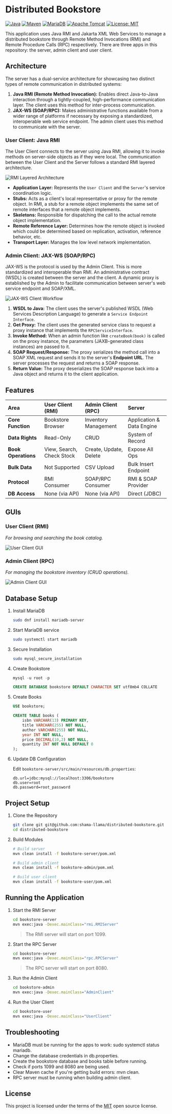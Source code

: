 # Distributed Bookstore

[![Java](https://img.shields.io/badge/Java-21.x-ED8B00?logo=openjdk&logoColor=white)](https://openjdk.org/projects/jdk/21/)
[![Maven](https://img.shields.io/badge/Maven-3.9.11-BB2045?logo=apachemaven&logoColor=white)](https://maven.apache.org/ref/3.9.11/)
[![MariaDB](https://img.shields.io/badge/MariaDB-10.11.x-003545?logo=mariadb&logoColor=white)](https://mariadb.com/docs/release-notes/community-server/mariadb-10-11-series)
[![Apache Tomcat](https://img.shields.io/badge/Tomcat-10.1+-CCA111?logo=apachetomcat&logoColor=white)](https://tomcat.apache.org/tomcat-10.1-doc/index.html)
[![License: MIT](https://img.shields.io/badge/License-MIT-yellow.svg)](https://opensource.org/licenses/MIT)

This application uses Java RMI and Jakarta XML Web Services to manage a distributed bookstore through Remote Method Invocations (RMI) and Remote Procedure Calls (RPC) respectively. There are three apps in this repository: the server, admin client and user client.

## Architecture

The server has a dual-service architecture for showcasing two distinct types of remote communication in distributed systems:

1. **Java RMI (Remote Method Invocation):** Enables direct Java-to-Java interaction through a tightly-coupled, high-performance communication layer. The client uses this method for inter-process communication.
2. **JAX-WS (SOAP/RPC):** Makes administrative functions available from a wider range of platforms if necessary by exposing a standardized, interoperable web service endpoint. The admin client uses this method to communicate with the server.

### User Client: Java RMI

The User Client connects to the server using Java RMI, allowing it to invoke methods on server-side objects as if they were local. The communication between the User Client and the Server follows a standard RMI layered architecture.

![RMI Layered Architecture](/assets/rmi.png)

- **Application Layer:** Represents the `User Client` and the `Server`'s service coordination logic.
- **Stubs:** Acts as a client's local representative or proxy for the remote object. In RMI, a stub for a remote object implements the same set of remote interfaces that a remote object implements.
- **Skeletons:** Responsible for dispatching the call to the actual remote object implementation.
- **Remote Reference Layer:** Determines how the remote object is invoked which could be determined based on replication, activation, reference behavior, etc.
- **Transport Layer:** Manages the low level network implementation.

### Admin Client: JAX-WS (SOAP/RPC)

JAX-WS is the protocol is used by the Admin Client. This is more standardized and interoperable than RMI. An administrative contract (WSDL) is created between the server and the client. A dynamic proxy is established by the Admin to facilitate communication between server's web service endpoint and SOAP/XML.

![JAX-WS Client Workflow](/assets/rpc.png)

1. **WSDL to Java:** The client uses the server's published WSDL (Web Services Description Language) to generate a `Service Endpoint Interface`.
2. **Get Proxy:** The client uses the generated service class to request a proxy instance that implements the `RPCServiceInterface`.
3. **Invoke Method:** When an admin function like `createBook(book)` is called on the proxy instance, the parameters (JAXB-generated class instances) are passed to it.
4. **SOAP Request/Response:** The proxy serializes the method call into a SOAP XML request and sends it to the server's **Endpoint URL**. The server processes the request and returns a SOAP response.
5. **Return Value:** The proxy deserializes the SOAP response back into a Java object and returns it to the client application.

## Features

| Area | User Client (RMI) | Admin Client (RPC) | Server |
| :--- | :--- | :--- | :--- |
| **Core Function** | Bookstore Browser | Inventory Management | Application & Data Engine |
| **Data Rights** | Read-Only | CRUD | System of Record |
| **Book Operations**| View, Search, Check Stock | Create, Update, Delete | Expose All Ops |
| **Bulk Data** | Not Supported | CSV Upload | Bulk Insert Endpoint |
| **Protocol** | RMI Consumer | SOAP/RPC Consumer | RMI & SOAP Provider |
| **DB Access** | None (via API) | None (via API) | Direct (JDBC) |

## GUIs

### User Client (RMI)

*For browsing and searching the book catalog.*

![User Client GUI](/assets/client.png)

### Admin Client (RPC)

*For managing the bookstore inventory (CRUD operations).*

![Admin Client GUI](/assets/admin.png)

## Database Setup

1. Install MariaDB

    ```bash
    sudo dnf install mariadb-server
    ```

2. Start MariaDB service

    ```bash
    sudo systemctl start mariadb
    ```

3. Secure Installation

    ```bash
    sudo mysql_secure_installation
    ```

4. Create Bookstore

    ```sql
    mysql -u root -p
    
    CREATE DATABASE bookstore DEFAULT CHARACTER SET utf8mb4 COLLATE     utf8mb4_unicode_ci;
    ```

5. Create Books

    ```sql
    USE bookstore;

    CREATE TABLE books (
        isbn VARCHAR(13) PRIMARY KEY,
        title VARCHAR(255) NOT NULL,
        author VARCHAR(255) NOT NULL,
        year INT NOT NULL,
        price DECIMAL(10,2) NOT NULL,
        quantity INT NOT NULL DEFAULT 0
    );
    ```

6. Update DB Configuration

    Edit `bookstore-server/src/main/resources/db.properties`:

    ```properties
    db.url=jdbc:mysql://localhost:3306/bookstore
    db.user=root
    db.password=root_password
    ```

## Project Setup

1. Clone the Repository

    ```bash
    git clone git git@github.com:shama-llama/distributed-bookstore.git
    cd distributed-bookstore
    ```

2. Build Modules

    ```bash
    # Build server
    mvn clean install -f bookstore-server/pom.xml
    
    # Build admin client
    mvn clean install -f bookstore-admin/pom.xml
    
    # Build user client
    mvn clean install -f bookstore-user/pom.xml
    ```

## Running the Application

1. Start the RMI Server

    ```bash
    cd bookstore-server
    mvn exec:java -Dexec.mainClass="rmi.RMIServer"
    ```

    > The RMI server will start on port 1099.

2. Start the RPC Server

    ```bash
    cd bookstore-server
    mvn exec:java -Dexec.mainClass="rpc.RPCServer"
    ```

    > The RPC server will start on port 8080.

3. Run the Admin Client

    ```bash
    cd bookstore-admin
    mvn exec:java -Dexec.mainClass="AdminClient"
    ```

4. Run the User Client

    ```bash
    cd bookstore-user
    mvn exec:java -Dexec.mainClass="UserClient"
    ```

## Troubleshooting

- MariaDB must be running for the apps to work: sudo systemctl status mariadb.
- Change the database credentials in db.properties.
- Create the bookstore database and books table before running.
- Check if ports 1099 and 8080 are being used.
- Clear Maven cache if you're getting build errors: mvn clean.
- RPC server must be running when building admin client.

## License

This project is licensed under the terms of the [MIT](LICENSE) open source license.
